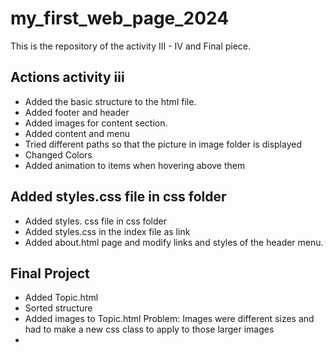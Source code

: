 # my_first_web_page_2024

This is the repository of the activity III - IV and Final piece.

## Actions activity iii

- Added the basic structure to the html file.
- Added footer and header
- Added images for content section.
- Added content and menu
- Tried different paths so that the picture in image folder is displayed
- Changed Colors
- Added animation to items when hovering above them

## Added styles.css file in css folder

- Added styles. css file in css folder
- Added styles.css in the index file as link
- Added about.html page and modify links and styles of the header menu.

## Final Project

- Added Topic.html
- Sorted structure
- Added images to Topic.html
Problem: Images were different sizes and had to make a new css class to apply to those larger images
- 
